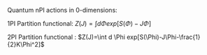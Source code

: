 Quantum nPI actions in 0-dimensions:

1PI Partition functional: $Z(J)=\int d \Phi exp[S(\Phi)-J\Phi]$

2PI Partition functional : $Z(J)=\int d \Phi exp[S(\Phi)-J\Phi-\frac{1}{2}K\Phi^2]$
